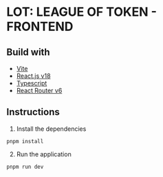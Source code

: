 # LOT: LEAGUE OF TOKEN - FRONTEND

## Build with

-   [Vite](https://vitejs.dev/)
-   [React.js v18](https://react.dev/)
-   [Typescript](https://www.typescriptlang.org/docs/)
-   [React Router v6](https://reactrouter.com/en/main)

## Instructions

1. Install the dependencies

```
pnpm install
```

2. Run the application

```
pnpm run dev
```
